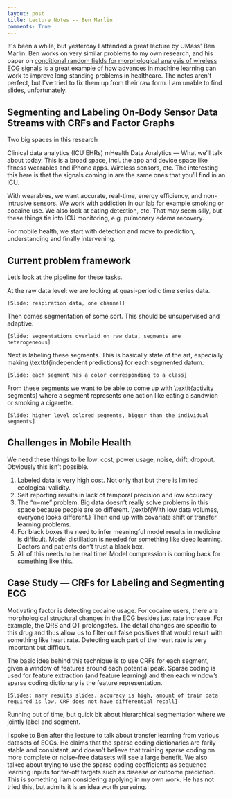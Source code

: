 ```yaml
---
layout: post
title: Lecture Notes -- Ben Marlin
comments: True
---
```

It's been a while, but yesterday I attended a great lecture by UMass' Ben Marlin. Ben works on very similar problems to my own research, and his paper on [conditional random fields for morphological analysis of wireless ECG signals](http://openscholar.cs.umass.edu/mlds/files/crf_bcb_paper.pdf) is a great example of how advances in machine learning can work to improve long standing problems in healthcare. The notes aren't perfect, but I've tried to fix them up from their raw form. I am unable to find slides, unfortunately.

## Segmenting and Labeling On-Body Sensor Data Streams with CRFs and Factor Graphs
Two big spaces in this research

Clinical data analytics (ICU EHRs)
mHealth Data Analytics — What we’ll talk about today. This is a broad space, incl. the app and device space like fitness wearables and iPhone apps. Wireless sensors, etc. The interesting this here is that the signals coming in are the same ones that you’ll find in an ICU.

With wearables, we want accurate, real-time, energy efficiency, and non-intrusive sensors. We work with addiction in our lab for example smoking or cocaine use. We also look at eating detection, etc. That may seem silly, but these things tie into ICU monitoring, e.g. pulmonary edema recovery. 

For mobile health, we start with detection and move to prediction, understanding and finally intervening. 

## Current problem framework
Let’s look at the pipeline for these tasks.

At the raw data level: we are looking at quasi-periodic time series data. 

    [Slide: respiration data, one channel]

Then comes segmentation of some sort. This should be unsupervised and adaptive.

    [Slide: segmentations overlaid on raw data, segments are heterogeneous]

Next is labeling these segments. This is basically state of the art, especially making \textbf{independent predictions} for each segmented datum. 

    [Slide: each segment has a color corresponding to a class]

From these segments we want to be able to come up with \textit{activity segments} where a segment represents one action like eating a sandwich or smoking a cigarette.

    [Slide: higher level colored segments, bigger than the individual segments]

## Challenges in Mobile Health
We need these things to be low: cost, power usage, noise, drift, dropout. Obviously this isn’t possible. 

1. Labeled data is very high cost. Not only that but there is limited ecological validity. 
2. Self reporting results in lack of temporal precision and low accuracy
3. The “n=me” problem. Big data doesn’t really solve problems in this space because people are so different. \textbf{With low data volumes, everyone looks different.} Then end up with covariate shift or transfer learning problems.
4. For black boxes the need to infer meaningful model results in medicine is difficult. Model distillation is needed for something like deep learning. Doctors and patients don’t trust a black box.
5. All of this needs to be real time! Model compression is coming back for something like this.

## Case Study — CRFs for Labeling and Segmenting ECG
Motivating factor is detecting cocaine usage. For cocaine users, there are morphological structural changes in the ECG besides just rate increase. For example, the QRS and QT prolongates. The detail changes are specific to this drug and thus allow us to filter out false positives that would result with something like heart rate. Detecting each part of the heart rate is very important but difficult. 

The basic idea behind this technique is to use CRFs for each segment, given a window of features around each potential peak. Sparse coding is used for feature extraction (and feature learning) and then each window’s sparse coding dictionary is the feature representation.

    [Slides: many results slides. accuracy is high, amount of train data required is low, CRF does not have differential recall]

Running out of time, but quick bit about hierarchical segmentation where we jointly label and segment. 

I spoke to Ben after the lecture to talk about transfer learning from various datasets of ECGs. He claims that the sparse coding dictionaries are farily stable and consistant, and doesn't believe that training sparse coding on more complete or noise-free datasets will see a large benefit. We also talked about trying to use the sparse coding coefficients as sequence learning inputs for far-off targets such as disease or outcome prediction. This is something I am considering applying in my own work. He has not tried this, but admits it is an idea worth pursuing. 
